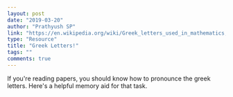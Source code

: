 ```yaml
---
layout: post
date: "2019-03-20"
author: "Prathyush SP"
link: "https://en.wikipedia.org/wiki/Greek_letters_used_in_mathematics,_science,_and_engineering"
type: "Resource"
title: "Greek Letters!"
tags: ""
comments: true
---
```

If you're reading papers, you should know how to pronounce the greek letters. Here's a helpful memory aid for that task.